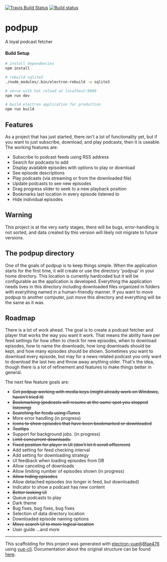 [![Travis Build Status](https://travis-ci.org/erikssource/podpup.svg?branch=master)](https://travis-ci.org/erikssource/podpup) [![Build status](https://ci.appveyor.com/api/projects/status/rdeyj0awt2np3btq?svg=true)](https://ci.appveyor.com/project/erikssource/podpup)

# podpup

A loyal podcast fetcher

#### Build Setup

``` bash
# install dependencies
npm install

# rebuild sqlite3
./node_modules/.bin/electron-rebuild -w sqlite3

# serve with hot reload at localhost:9080
npm run dev

# build electron application for production
npm run build


```
## Features
As a project that has just started, there isn't a lot of functionality yet, but if you want to just subscribe, download, and play podcasts, then it is useable. The working features are:

* Subscribe to podcast feeds using RSS address
* Search for podcasts to add
* Display available episodes with options to play or download
* See episode descriptions
* Play podcasts (via streaming or from the downloaded file)
* Update podcasts to see new episodes
* Drag progress slider to seek to a new playback position
* Bookmarks last location in every episode listened to
* Hide individual episodes

## Warning
This project is at the very early stages, there will be bugs, error-handling is not sorted, and data created by this version will likely not migrate to future versions.

## The podpup directory
One of the goals of podpup is to keep things simple. When the application starts for the first time, it will create or use the directory 'podpup' in your home directory. This location is currently hardcoded but it will be configurable as the application is developed. Everything the application needs lives in this directory including downloaded files organized in folders with everything named in a human-friendly manner. If you want to move podpup to another computer, just move this directory and everything will be the same as it was.

## Roadmap
There is a lot of work ahead. The goal is to create a podcast fetcher and player that works the way you want it work. That means the ability have per feed settings for how often to check for new episodes, when to download episodes, how to name the downloads, how long downloads should be kept, and how many episodes should be shown. Sometimes you want to download every episode, but may for a news-related podcast you only want to download the last two and throw away anything older. That's the idea, though there is a lot of refinement and features to make things better in general.

The next few feature goals are:
* ~~Get podpup working with media keys (might already work on Windows, haven't tried it)~~
* ~~Bookmarking (podcasts will resume at the same spot you stopped listening)~~
* ~~Searching for feeds using iTunes~~
* More error handling (in progress)
* ~~Icons to show episodes that have been bookmarked or downloaded~~
* ~~Tooltips~~
* Support for background jobs. (in progress)
* ~~Limit concurrent downloads.~~
* ~~Fixed position for player in UI (don't let it scroll offscreen)~~
* Add setting for feed checking interval
* Add setting for downloading strategy
* UI feedback when loading episodes from DB
* Allow canceling of downloads
* Allow limiting number of episodes shown (in progress)
* ~~Allow hiding episodes~~
* Allow detached episodes (no longer in feed, but downloaded)
* Indicator to show a podcast has new content
* ~~Better looking UI~~
* Queue podcasts to play
* Dark theme
* Bug fixes, bug fixes, bug fixes
* Selection of data directory location
* Downloaded episode naming options
* ~~Move search UI to more logical location~~
* User guide
...and more

---

This scaffolding for this project was generated with [electron-vue](https://github.com/SimulatedGREG/electron-vue)@[8fae476](https://github.com/SimulatedGREG/electron-vue/tree/8fae4763e9d225d3691b627e83b9e09b56f6c935) using [vue-cli](https://github.com/vuejs/vue-cli). Documentation about the original structure can be found [here](https://simulatedgreg.gitbooks.io/electron-vue/content/index.html).
